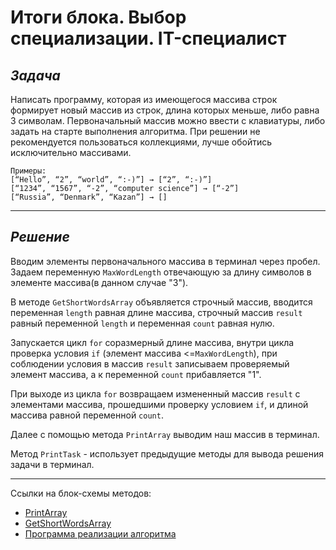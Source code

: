 # Итоги блока. Выбор специализации. IT-специалист

## *Задача*

 Написать программу, которая из имеющегося массива строк формирует новый массив из строк, длина которых меньше, либо равна 3 символам. Первоначальный массив можно ввести с клавиатуры, либо задать на старте выполнения алгоритма. При решении не рекомендуется пользоваться коллекциями, лучше обойтись исключительно массивами.

    Примеры:
    [“Hello”, “2”, “world”, “:-)”] → [“2”, “:-)”]
    [“1234”, “1567”, “-2”, “computer science”] → [“-2”]
    [“Russia”, “Denmark”, “Kazan”] → []
    
***
## *Решение*

Вводим элементы первоначального массива в терминал через пробел.
Задаем переменную `MaxWordLength` отвечающую за длину символов в элементе массива(в данном случае "3").

В методе `GetShortWordsArray` объявляется строчный массив, вводится переменная `length` равная длине массива, строчный массив `result` равный переменной `length` и переменная `count` равная нулю.

Запускается цикл `for` соразмерный длине массива, внутри цикла проверка условия `if` (элемент массива <=`MaxWordLength`), при соблюдении условия в массив `result` записываем проверяемый элемент массива, а к переменной `count` прибавляется "1".

При выходе из цикла `for` возвращаем измененный массив `result` с элементами массива, прошедшими проверку условием `if`, и длиной массива равной переменной `count`.

Далее с помощью метода `PrintArray` выводим наш массив в терминал.

Метод `PrintTask` - использует предыдущие методы для вывода решения задачи в терминал.
***
Ссылки на блок-схемы методов:
* [PrintArray](PrintArray.drawio.png)
* [GetShortWordsArray](method.drawio.png)
* [Программа реализации алгоритма](Task\Program.cs)
